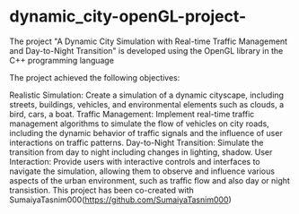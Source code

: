 # dynamic_city-openGL-project-

The project "A Dynamic City Simulation with Real-time Traffic Management and Day-to-Night Transition" is developed using the OpenGL library in the C++ programming language

The project achieved the following objectives:

Realistic Simulation: Create a simulation of a dynamic cityscape, including streets, buildings, vehicles, and environmental elements such as clouds, a bird, cars, a boat.
Traffic Management: Implement real-time traffic management algorithms to simulate the flow of vehicles on city roads, including the dynamic behavior of traffic signals and the influence of user interactions on traffic patterns.
Day-to-Night Transition: Simulate the transition from day to night including changes in lighting, shadow.
User Interaction: Provide users with interactive controls and interfaces to navigate the simulation, allowing them to observe and influence various aspects of the urban environment, such as traffic flow and also day or night transistion.
This project has been co-created with SumaiyaTasnim000(https://github.com/SumaiyaTasnim000) 
